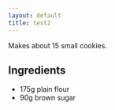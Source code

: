 ```yaml
---
layout: default
title: test2
---
```

Makes about 15 small cookies.

## Ingredients

* 175g plain flour
* 90g brown sugar
